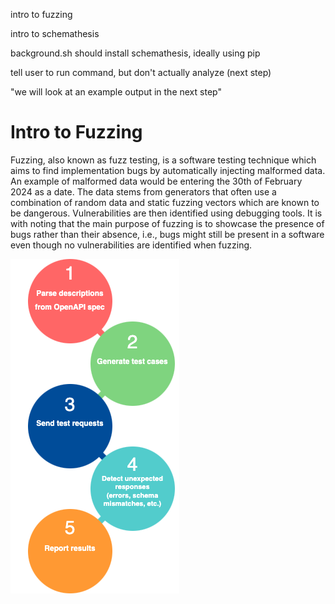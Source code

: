 intro to fuzzing

intro to schemathesis

background.sh should install schemathesis, ideally using pip

tell user to run command, but don't actually analyze (next step)

"we will look at an example output in the next step"

# Intro to Fuzzing
Fuzzing, also known as fuzz testing, is a software testing technique which aims to find implementation bugs by automatically injecting malformed data. An example of malformed data would be entering the 30th of February 2024 as a date. The data stems from generators that often use a combination of random data and static fuzzing vectors which are known to be dangerous. Vulnerabilities are then identified using debugging tools. It is with noting that the main purpose of fuzzing is to showcase the presence of bugs rather than their absence, i.e., bugs might still be present in a software even though no vulnerabilities are identified when fuzzing.

![Flowchart](step4.png)

